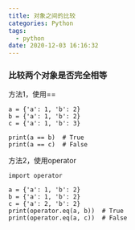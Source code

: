 ```yaml
---
title: 对象之间的比较
categories: Python
tags:
  - python
date: 2020-12-03 16:16:32
---
```


### 比较两个对象是否完全相等

方法1，使用==

```
a = {'a': 1, 'b': 2}
b = {'a': 1, 'b': 2}
c = {'a': 1, 'b': 3}

print(a == b)  # True
print(a == c)  # False
```

方法2，使用operator

```
import operator

a = {'a': 1, 'b': 2}
b = {'a': 1, 'b': 2}
c = {'a': 2, 'b': 2}
print(operator.eq(a, b))  # True
print(operator.eq(a, c))  # False
```
